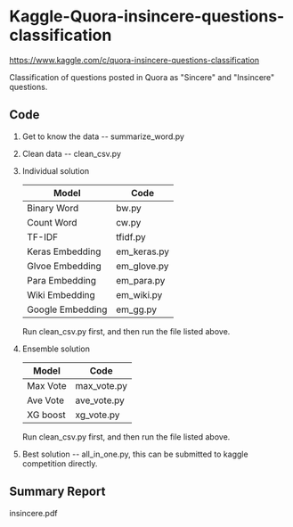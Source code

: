 # Kaggle-Quora-insincere-questions-classification
https://www.kaggle.com/c/quora-insincere-questions-classification

Classification of questions posted in Quora as "Sincere" and "Insincere" questions.

## Code

1. Get to know the data -- summarize_word.py

2. Clean data  --  clean_csv.py

3. Individual solution

    | Model          | Code          |
    | -------------  | ------------- |
    | Binary Word    | bw.py         |
    | Count Word     | cw.py         |
    | TF-IDF         | tfidf.py      |
    | Keras Embedding| em_keras.py   |
    | Glvoe Embedding| em_glove.py   |
    | Para Embedding | em_para.py   |
    | Wiki Embedding| em_wiki.py   |
    | Google Embedding| em_gg.py   |

    Run clean_csv.py first, and then run the file listed above.

4. Ensemble solution

    | Model          | Code          |
    | -------------  | ------------- |
    | Max Vote       | max_vote.py   |
    | Ave Vote       | ave_vote.py   |
    | XG boost       | xg_vote.py    |

    Run clean_csv.py first, and then run the file listed above.

5. Best solution  --  all_in_one.py, this can be submitted to kaggle competition directly.

## Summary Report

insincere.pdf
